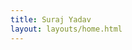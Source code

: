 ```yaml
---
title: Suraj Yadav
layout: layouts/home.html
---
```

<user-avatar 
    name="SURAJ YADAV" 
    image="https://picsum.photos/200" 
    title="Oddball Software Creator and a Hobbyist Artist">
</user-avatar>